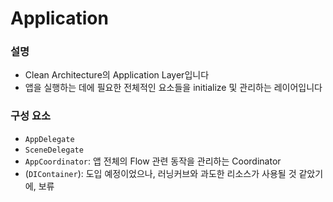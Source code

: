 # Application

### 설명

- Clean Architecture의 Application Layer입니다
- 앱을 실행하는 데에 필요한 전체적인 요소들을 initialize 및 관리하는 레이어입니다


### 구성 요소
- `AppDelegate`
- `SceneDelegate`
- `AppCoordinator`: 앱 전체의 Flow 관련 동작을 관리하는 Coordinator
- (`DIContainer`): 도입 예정이었으나, 러닝커브와 과도한 리소스가 사용될 것 같았기에, 보류

